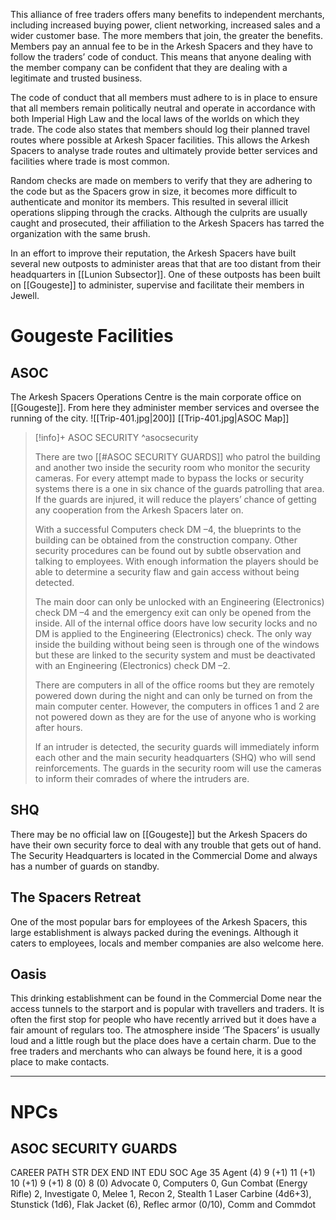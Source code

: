 This alliance of free traders offers many benefits to independent merchants, including increased buying power, client networking, increased sales and a wider customer base. The more members that join, the greater the benefits. Members pay an annual fee to be in the Arkesh Spacers and they have to follow the traders’ code of conduct. This means that anyone dealing with the member company can be confident that they are dealing with a legitimate and trusted business.

The code of conduct that all members must adhere to is in place to ensure that all members remain politically neutral and operate in accordance with both Imperial High Law and the local laws of the worlds on which they trade. The code also states that members should log their planned travel routes where possible at Arkesh Spacer facilities. This allows the Arkesh Spacers to analyse trade routes and ultimately provide better services and facilities where trade is most common.

Random checks are made on members to verify that they are adhering to the code but as the Spacers grow in size, it becomes more difficult to authenticate and monitor its members. This resulted in several illicit operations slipping through the cracks. Although the culprits are usually caught and prosecuted, their affiliation to the Arkesh Spacers has tarred the organization with the same brush.

In an effort to improve their reputation, the Arkesh Spacers have built several new outposts to administer areas that that are too distant from their headquarters in [[Lunion Subsector]]. One of these outposts has been built on [[Gougeste]] to administer, supervise and facilitate their members in Jewell.

# Gougeste Facilities

## ASOC

The Arkesh Spacers Operations Centre is the main corporate office on [[Gougeste]]. From here they administer member services and oversee the running of the city.
![[Trip-401.jpg|200]]
[[Trip-401.jpg|ASOC Map]]

> [!info]+ ASOC SECURITY ^asocsecurity
>
> There are two [[#ASOC SECURITY GUARDS]] who patrol the building and another two inside the security room who monitor the security cameras. For every attempt made to bypass the locks or security systems there is a one in six chance of the guards patrolling that area. If the guards are injured, it will reduce the players’ chance of getting any cooperation from the Arkesh Spacers later on.
>
> With a successful Computers check DM –4, the blueprints to the building can be obtained from the construction company. Other security procedures can be found out by subtle observation and talking to employees. With enough information the players should be able to determine a security flaw and gain access without being detected.
>
> The main door can only be unlocked with an Engineering (Electronics) check DM –4 and the emergency exit can only be opened from the inside. All of the internal office doors have low security locks and no DM is applied to the Engineering (Electronics) check. The only way inside the building without being seen is through one of the windows but these are linked to the security system and must be deactivated with an Engineering (Electronics) check DM –2.
>
> There are computers in all of the office rooms but they are remotely powered down during the night and can only be turned on from the main computer center. However, the computers in offices 1 and 2 are not powered down as they are for the use of anyone who is working after hours.
>
> If an intruder is detected, the security guards will immediately inform each other and the main security headquarters (SHQ) who will send reinforcements. The guards in the security room will use the cameras to inform their comrades of where the intruders are.

## SHQ

There may be no official law on [[Gougeste]] but the Arkesh Spacers do have their own security force to deal with any trouble that gets out of hand. The Security Headquarters is located in the Commercial Dome and always has a number of guards on standby.

## The Spacers Retreat

One of the most popular bars for employees of the Arkesh Spacers, this large establishment is always packed during the evenings. Although it caters to employees, locals and member companies are also welcome here.

## Oasis

This drinking establishment can be found in the Commercial Dome near the access tunnels to the starport and is popular with travellers and traders. It is often the first stop for people who have recently arrived but it does have a fair amount of regulars too. The atmosphere inside ‘The Spacers’ is usually loud and a little rough but the place does have a certain charm. Due to the free traders and merchants who can always be found here, it is a good place to make contacts.

---

# NPCs

## ASOC SECURITY GUARDS

CAREER PATH STR DEX END INT EDU SOC
Age 35 Agent (4) 9 (+1) 11 (+1) 10 (+1) 9 (+1) 8 (0) 8 (0) Advocate 0, Computers 0, Gun Combat (Energy Rifle) 2, Investigate 0, Melee 1, Recon 2, Stealth 1 Laser Carbine (4d6+3), Stunstick (1d6), Flak Jacket (6), Reflec armor (0/10), Comm and Commdot
